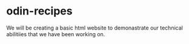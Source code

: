 # odin-recipes

We will be creating a basic html website to demonastrate our technical abilitiies that we have been working on.
